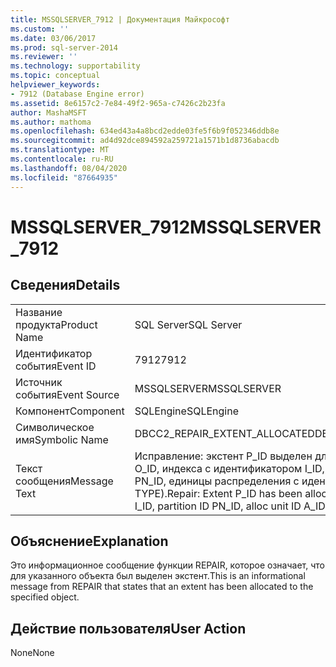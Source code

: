 ```yaml
---
title: MSSQLSERVER_7912 | Документация Майкрософт
ms.custom: ''
ms.date: 03/06/2017
ms.prod: sql-server-2014
ms.reviewer: ''
ms.technology: supportability
ms.topic: conceptual
helpviewer_keywords:
- 7912 (Database Engine error)
ms.assetid: 8e6157c2-7e84-49f2-965a-c7426c2b23fa
author: MashaMSFT
ms.author: mathoma
ms.openlocfilehash: 634ed43a4a8bcd2edde03fe5f6b9f052346ddb8e
ms.sourcegitcommit: ad4d92dce894592a259721a1571b1d8736abacdb
ms.translationtype: MT
ms.contentlocale: ru-RU
ms.lasthandoff: 08/04/2020
ms.locfileid: "87664935"
---
```

# <a name="mssqlserver_7912"></a><span data-ttu-id="f9019-102">MSSQLSERVER_7912</span><span class="sxs-lookup"><span data-stu-id="f9019-102">MSSQLSERVER_7912</span></span>
    
## <a name="details"></a><span data-ttu-id="f9019-103">Сведения</span><span class="sxs-lookup"><span data-stu-id="f9019-103">Details</span></span>  
  
|||  
|-|-|  
|<span data-ttu-id="f9019-104">Название продукта</span><span class="sxs-lookup"><span data-stu-id="f9019-104">Product Name</span></span>|<span data-ttu-id="f9019-105">SQL Server</span><span class="sxs-lookup"><span data-stu-id="f9019-105">SQL Server</span></span>|  
|<span data-ttu-id="f9019-106">Идентификатор события</span><span class="sxs-lookup"><span data-stu-id="f9019-106">Event ID</span></span>|<span data-ttu-id="f9019-107">7912</span><span class="sxs-lookup"><span data-stu-id="f9019-107">7912</span></span>|  
|<span data-ttu-id="f9019-108">Источник события</span><span class="sxs-lookup"><span data-stu-id="f9019-108">Event Source</span></span>|<span data-ttu-id="f9019-109">MSSQLSERVER</span><span class="sxs-lookup"><span data-stu-id="f9019-109">MSSQLSERVER</span></span>|  
|<span data-ttu-id="f9019-110">Компонент</span><span class="sxs-lookup"><span data-stu-id="f9019-110">Component</span></span>|<span data-ttu-id="f9019-111">SQLEngine</span><span class="sxs-lookup"><span data-stu-id="f9019-111">SQLEngine</span></span>|  
|<span data-ttu-id="f9019-112">Символическое имя</span><span class="sxs-lookup"><span data-stu-id="f9019-112">Symbolic Name</span></span>|<span data-ttu-id="f9019-113">DBCC2_REPAIR_EXTENT_ALLOCATED</span><span class="sxs-lookup"><span data-stu-id="f9019-113">DBCC2_REPAIR_EXTENT_ALLOCATED</span></span>|  
|<span data-ttu-id="f9019-114">Текст сообщения</span><span class="sxs-lookup"><span data-stu-id="f9019-114">Message Text</span></span>|<span data-ttu-id="f9019-115">Исправление: экстент P_ID выделен для объекта с идентификатором O_ID, индекса с идентификатором I_ID, секции с идентификатором PN_ID, единицы распределения с идентификатором A_ID (тип TYPE).</span><span class="sxs-lookup"><span data-stu-id="f9019-115">Repair: Extent P_ID has been allocated to object ID O_ID, index ID I_ID, partition ID PN_ID, alloc unit ID A_ID (type TYPE).</span></span>|  
  
## <a name="explanation"></a><span data-ttu-id="f9019-116">Объяснение</span><span class="sxs-lookup"><span data-stu-id="f9019-116">Explanation</span></span>  
 <span data-ttu-id="f9019-117">Это информационное сообщение функции REPAIR, которое означает, что для указанного объекта был выделен экстент.</span><span class="sxs-lookup"><span data-stu-id="f9019-117">This is an informational message from REPAIR that states that an extent has been allocated to the specified object.</span></span>  
  
## <a name="user-action"></a><span data-ttu-id="f9019-118">Действие пользователя</span><span class="sxs-lookup"><span data-stu-id="f9019-118">User Action</span></span>  
 <span data-ttu-id="f9019-119">None</span><span class="sxs-lookup"><span data-stu-id="f9019-119">None</span></span>  
  
  
